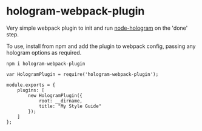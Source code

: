 # hologram-webpack-plugin

Very simple webpack plugin to init and run [node-hologram](https://github.com/BrianDGLS/node-hologram) on the 'done' step.

To use, install from npm and add the plugin to webpack config, passing any hologram options as required.

```
npm i hologram-webpack-plugin
```

```
var HologramPlugin = require('hologram-webpack-plugin');

module.exports = {
    plugins: [
        new HologramPlugin({
            root: __dirname,
            title: "My Style Guide"
        });
    ]
};
```
